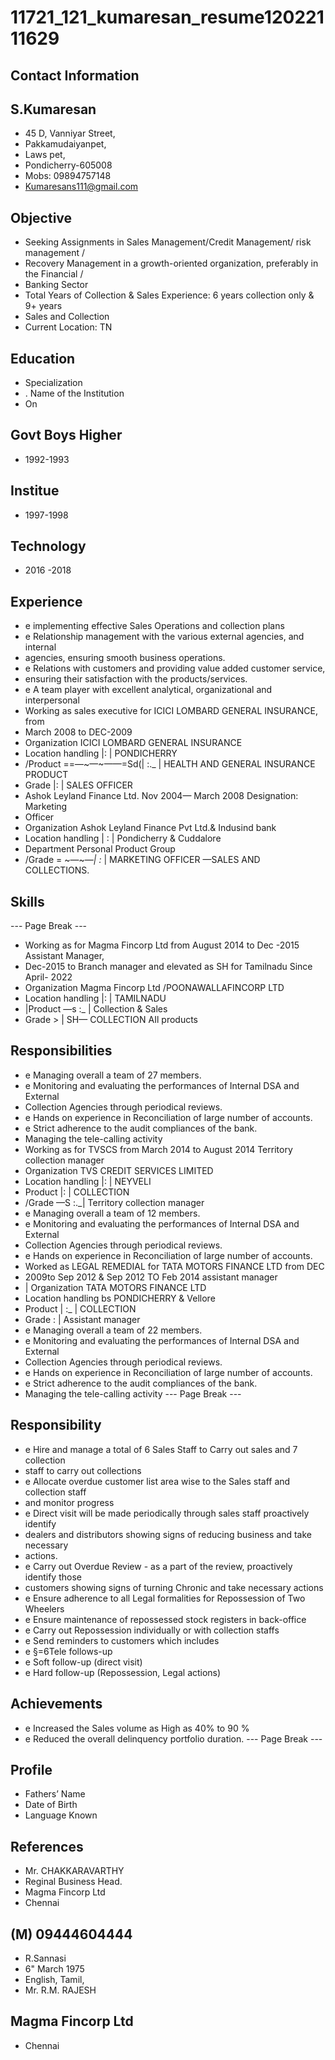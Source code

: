 # 11721_121_kumaresan_resume12022111629

## Contact Information



## S.Kumaresan

* 45 D, Vanniyar Street,
* Pakkamudaiyanpet,
* Laws pet,
* Pondicherry-605008
* Mobs: 09894757148
* Kumaresans111@gmail.com


## Objective

* Seeking Assignments in Sales Management/Credit Management/ risk management /
* Recovery Management in a growth-oriented organization, preferably in the Financial /
* Banking Sector
* Total Years of Collection & Sales Experience: 6 years collection only & 9+ years
* Sales and Collection
* Current Location: TN


## Education

* Specialization
* . Name of the Institution
* On


## Govt Boys Higher

* 1992-1993


## Institue

* 1997-1998


## Technology

* 2016 -2018


## Experience

* e implementing effective Sales Operations and collection plans
* e Relationship management with the various external agencies, and internal
* agencies, ensuring smooth business operations.
* e Relations with customers and providing value added customer service,
* ensuring their satisfaction with the products/services.
* e A team player with excellent analytical, organizational and interpersonal
* Working as sales executive for ICICI LOMBARD GENERAL INSURANCE, from
* March 2008 to DEC-2009
* Organization ICICI LOMBARD GENERAL INSURANCE
* Location handling |: | PONDICHERRY
* /Product ==—~—~——=Sd(| :._ | HEALTH AND GENERAL INSURANCE PRODUCT
* Grade |: | SALES OFFICER
* Ashok Leyland Finance Ltd. Nov 2004— March 2008 Designation: Marketing
* Officer
* Organization Ashok Leyland Finance Pvt Ltd.& Indusind bank
* Location handling | : | Pondicherry & Cuddalore
* Department Personal Product Group
* /Grade = ~—~—_| :_ | MARKETING OFFICER —SALES AND COLLECTIONS.


## Skills

--- Page Break ---
* Working as for Magma Fincorp Ltd from August 2014 to Dec -2015 Assistant Manager,
* Dec-2015 to Branch manager and elevated as SH for Tamilnadu Since April- 2022
* Organization Magma Fincorp Ltd /POONAWALLAFINCORP LTD
* Location handling |: | TAMILNADU
* |Product —s :_ | Collection & Sales
* Grade > | SH— COLLECTION AIl products


## Responsibilities

* e Managing overall a team of 27 members.
* e Monitoring and evaluating the performances of Internal DSA and External
* Collection Agencies through periodical reviews.
* e Hands on experience in Reconciliation of large number of accounts.
* e Strict adherence to the audit compliances of the bank.
* Managing the tele-calling activity
* Working as for TVSCS from March 2014 to August 2014 Territory collection manager
* Organization TVS CREDIT SERVICES LIMITED
* Location handling |: | NEYVELI
* Product |: | COLLECTION
* /Grade —S :._| Territory collection manager
* e Managing overall a team of 12 members.
* e Monitoring and evaluating the performances of Internal DSA and External
* Collection Agencies through periodical reviews.
* e Hands on experience in Reconciliation of large number of accounts.
* Worked as LEGAL REMEDIAL for TATA MOTORS FINANCE LTD from DEC
* 2009to Sep 2012 & Sep 2012 TO Feb 2014 assistant manager
* | Organization TATA MOTORS FINANCE LTD
* Location handling bs PONDICHERRY & Vellore
* Product | :_ | COLLECTION
* Grade : | Assistant manager
* e Managing overall a team of 22 members.
* e Monitoring and evaluating the performances of Internal DSA and External
* Collection Agencies through periodical reviews.
* e Hands on experience in Reconciliation of large number of accounts.
* e Strict adherence to the audit compliances of the bank.
* Managing the tele-calling activity
--- Page Break ---


## Responsibility

* e Hire and manage a total of 6 Sales Staff to Carry out sales and 7 collection
* staff to carry out collections
* e Allocate overdue customer list area wise to the Sales staff and collection staff
* and monitor progress
* e Direct visit will be made periodically through sales staff proactively identify
* dealers and distributors showing signs of reducing business and take necessary
* actions.
* e Carry out Overdue Review - as a part of the review, proactively identify those
* customers showing signs of turning Chronic and take necessary actions
* e Ensure adherence to all Legal formalities for Repossession of Two Wheelers
* e Ensure maintenance of repossessed stock registers in back-office
* e Carry out Repossession individually or with collection staffs
* e Send reminders to customers which includes
* e §=6Tele follows-up
* e Soft follow-up (direct visit)
* e Hard follow-up (Repossession, Legal actions)


## Achievements

* e Increased the Sales volume as High as 40% to 90 %
* e Reduced the overall delinquency portfolio duration.
--- Page Break ---


## Profile

* Fathers’ Name
* Date of Birth
* Language Known


## References

* Mr. CHAKKARAVARTHY
* Reginal Business Head.
* Magma Fincorp Ltd
* Chennai


## (M) 09444604444

* R.Sannasi
* 6" March 1975
* English, Tamil,
* Mr. R.M. RAJESH


## Magma Fincorp Ltd

* Chennai

